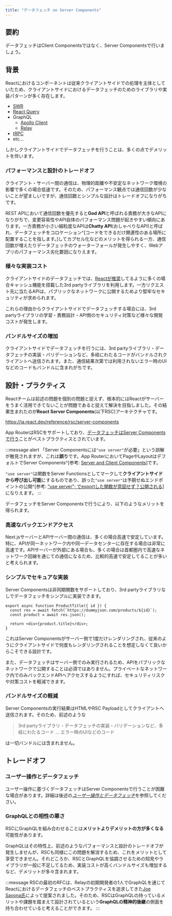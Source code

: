 ```yaml
---
title: "データフェッチ on Server Components"
---
```


## 要約

データフェッチはClient Componentsではなく、Server Componentsで行いましょう。

## 背景

Reactにおけるコンポーネントは従来クライアントサイドでの処理を主体としていたため、クライアントサイドにおけるデータフェッチのためのライブラリや実装パターンが多く存在します。

- [SWR](https://swr.vercel.app/)
- [React Query](https://react-query.tanstack.com/)
- GraphQL
  - [Apollo Client](https://www.apollographql.com/docs/react/)
  - [Relay](https://relay.dev/)
- [tRPC](https://trpc.io/)
- etc...

しかしクライアントサイドでデータフェッチを行うことは、多くの点でデメリットを伴います。

### パフォーマンスと設計のトレードオフ

クライアント・サーバー間の通信は、物理的距離や不安定なネットワーク環境の影響で多くの場合低速です。そのため、パフォーマンス観点では通信回数が少ないことが望ましいですが、通信回数とシンプルな設計はトレードオフになりがちです。

REST APIにおいて通信回数を優先すると**God API**と呼ばれる責務が大きなAPIになりがちで、変更容易性やAPI自体のパフォーマンス問題が起きやすい傾向にあります。一方責務が小さい細粒度なAPIは**Chatty API**(おしゃべりなAPI)と呼ばれ、データフェッチをコロケーション^[コードをできるだけ関連性のある場所に配置することを指します。]してカプセル化などのメリットを得られる一方、通信回数が増えたりデータフェッチのウォーターフォールが発生しやすく、Webアプリのパフォーマンス劣化要因になりえます。

### 様々な実装コスト

クライアントサイドのデータフェッチでは、[Reactが推奨](https://ja.react.dev/reference/react/useEffect#what-are-good-alternatives-to-data-fetching-in-effects)してるように多くの場合キャッシュ機能を搭載した3rd partyライブラリを利用します。一方リクエスト先に当たるAPIは、パブリックなネットワークに公開するためより堅牢なセキュリティが求められます。

これらの理由からクライアントサイドでデータフェッチする場合には、3rd partyライブラリの学習・責務設計・API側のセキュリティ対策など様々な開発コストが発生します。

### バンドルサイズの増加

クライアントサイドでデータフェッチを行うには、3rd partyライブラリ・データフェッチの実装・バリデーションなど、多岐にわたるコードがバンドルされクライアントへ送信されます。また、通信結果次第では利用されないエラー時のUIなどのコードもバンドルに含まれがちです。

## 設計・プラクティス

Reactチームは前述の問題を個別の問題と捉えず、根本的にはReactがサーバーをうまく活用できてないことが問題であると捉えて解決を目指しました。その結果生まれたのが**React Server Components**(以下RSC)アーキテクチャです。

https://ja.react.dev/reference/rsc/server-components

App RouterはRSCをサポートしており、[データフェッチはServer Componentsで行う](https://nextjs.org/docs/app/building-your-application/data-fetching/patterns#fetching-data-on-the-server)ことがベストプラクティスとされています。

:::message alert
「Server Componentsには`"use server"`が必要」という誤解が散見されますが、これは**誤り**です。App RouterにおいてPageやLayoutはデフォルトでServer Components^[参考: [Server and Client Components](https://nextjs.org/docs/app/getting-started/server-and-client-components)]です。

`"use server"`は関数をServer Functionsとしてマークして**クライアントサイドから呼び出し可能**にするものであり、誤った`"use server"`は予期せぬエンドポイントの公開^[参考: ["use server"; でexportした関数が意図せず？公開される](https://zenn.dev/moozaru/articles/b0ef001e20baaf)]になりえます。
:::

データフェッチをServer Componentsで行うにより、以下のようなメリットを得られます。

### 高速なバックエンドアクセス

Next.jsサーバーとAPIサーバー間の通信は、多くの場合高速で安定しています。特に、APIが同一ネットワーク内や同一データセンターに存在する場合は非常に高速です。APIサーバーが外部にある場合も、多くの場合は首都圏内で高速なネットワーク回線を通じての通信になるため、比較的高速で安定してることが多いと考えられます。

### シンプルでセキュアな実装

Server Componentsは非同期関数をサポートしており、3rd partyライブラリなしでデータフェッチをシンプルに実装できます。

```tsx
export async function ProductTitle({ id }) {
  const res = await fetch(`https://dummyjson.com/products/${id}`);
  const product = await res.json();

  return <div>{product.title}</div>;
}
```

これはServer Componentsがサーバー側で1度だけレンダリングされ、従来のようにクライアントサイドで何度もレンダリングされることを想定しなくて良いからこそできる設計です。

また、データフェッチはサーバー側でのみ実行されるため、APIをパブリックなネットワークで公開することは必須ではありません。プライベートなネットワーク内でのみバックエンドAPIへアクセスするようにすれば、セキュリティリスクや対策コストを軽減できます。

### バンドルサイズの軽減

Server Componentsの実行結果はHTMLやRSC Payloadとしてクライアントへ送信されます。そのため、前述のような

> 3rd partyライブラリ・データフェッチの実装・バリデーションなど、多岐にわたるコード
> ...
> エラー時のUIなどのコード

は一切バンドルには含まれません。

## トレードオフ

### ユーザー操作とデータフェッチ

ユーザー操作に基づくデータフェッチはServer Componentsで行うことが困難な場合があります。詳細は後述の[_ユーザー操作とデータフェッチ_](part_1_interactive_fetch)を参照してください。

### GraphQLとの相性の悪さ

RSCにGraphQLを組み合わせることは**メリットよりデメリットの方が多くなる**可能性があります。

GraphQLはその特性上、前述のようなパフォーマンスと設計のトレードオフが発生しませんが、RSCも同様にこの問題を解消するため、これをメリットとして享受できません。それどころか、RSCとGraphQLを協調させるための知見やライブラリが一般に不足してるため、実装コストが高くバンドルサイズも増加するなど、デメリットが多々含まれます。

:::message
RSCの最初のRFCは、Relayの初期開発者の1人でGraphQLを通じてReactにおけるデータフェッチのベストプラクティスを追求してきた[Joe Savona氏](https://twitter.com/en_js)によって提案されました。そのため、RSCはGraphQLの持っているメリットや課題を踏まえて設計されているという**GraphQLの精神的後継**の側面を持ち合わせていると考えることができます。
:::

